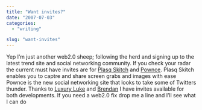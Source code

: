 ```yaml
---
title: "Want invites?"
date: "2007-07-03"
categories: 
  - "writing"

slug: "want-invites"
---
```


Yep I’m just another web2.0 sheep; following the herd and signing up to the latest trend site and social networking community. If you check your radar the current must have invites are for [Plasq Skitch](http://plasq.com/skitch) and [Pownce](http://pownce.com/). Plasq Skitch enables you to captre and share screen grabs and images with ease Pownce is the new social networking site that looks to take some of Twitters thunder. Thanks to [Luxury Luke](http://lukedorny.com/) and [Brendan](http://smackfoo.com/) I have invites available for both developments. If you need a web2.0 fix drop me a line and I’ll see what I can do
